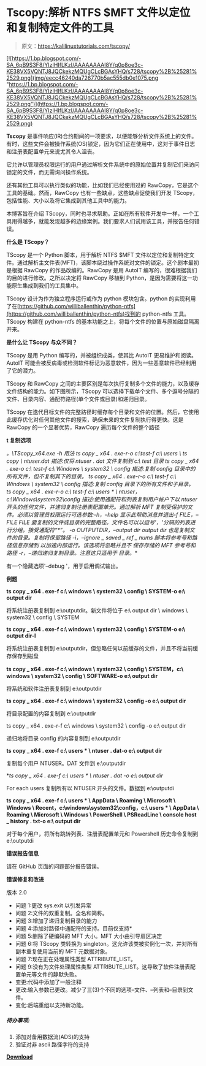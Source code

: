 # Tscopy:解析 NTFS $MFT 文件以定位和复制特定文件的工具

> 原文：<https://kalilinuxtutorials.com/tscopy/>

[![https://1.bp.blogspot.com/-SA_6pB9S3F8/YIzIHIfLKzI/AAAAAAAAI8Y/q0p8oe3c-KE38VX5VQNTJ8JQCkekzMQUgCLcBGAsYHQ/s728/tscopy%2B%25281%2529.png](img/eecc46240da726770b5ac555db0e1075.png "https://1.bp.blogspot.com/-SA_6pB9S3F8/YIzIHIfLKzI/AAAAAAAAI8Y/q0p8oe3c-KE38VX5VQNTJ8JQCkekzMQUgCLcBGAsYHQ/s728/tscopy%2B%25281%2529.png")](https://1.bp.blogspot.com/-SA_6pB9S3F8/YIzIHIfLKzI/AAAAAAAAI8Y/q0p8oe3c-KE38VX5VQNTJ8JQCkekzMQUgCLcBGAsYHQ/s728/tscopy%2B%25281%2529.png)

**Tscopy** 是事件响应(IR)合约期间的一项要求，以便能够分析文件系统上的文件。有时，这些文件会被操作系统(OS)锁定，因为它们正在使用中，这对于事件日志和注册表配置单元来说尤其令人沮丧。

它允许以管理员权限运行的用户通过解析文件系统中的原始位置并复制它们来访问锁定的文件，而无需询问操作系统。

还有其他工具可以执行类似的功能，比如我们已经使用过的 RawCopy，它是这个工具的基础。然而，RawCopy 也有一些缺点，这些缺点促使我们开发 TScopy，包括性能、大小以及将它集成到其他工具中的能力。

本博客旨在介绍 TScopy，同时也寻求帮助。正如在所有软件开发中一样，一个工具用得越多，就能发现越多的边缘案例。我们要求人们试用该工具，并报告任何错误。

**什么是 TScopy？**

TScopy 是一个 Python 脚本，用于解析 NTFS $MFT 文件以定位和复制特定文件。通过解析主文件表(MFT)，该脚本绕过操作系统对文件的锁定。这个剧本最初是根据 RawCopy 的作品改编的。RawCopy 是用 AutoIT 编写的，很难根据我们的目的进行修改。之所以决定将 RawCopy 移植到 Python，是因为需要将这一功能原生集成到我们的工具集中。

TScopy 设计为作为独立程序运行或作为 python 模块包含。python 的实现利用了在[https://github.com/williballenthin/python-ntfs](https://github.com/williballenthin/python-ntfs)找到的 python-ntfs 工具。TScopy 构建在 python-ntfs 的基本功能之上，将每个文件的位置与原始磁盘隔离开来。

**是什么让 TScopy 与众不同？**

TScopy 是用 Python 编写的，并被组织成类，使其比 AutoIT 更易维护和阅读。AutoIT 可能会被反病毒或检测软件标记为恶意软件，因为一些恶意软件已经利用了它的潜力。

TScopy 和 RawCopy 之间的主要区别是每次执行复制多个文件的能力，以及缓存文件结构的能力。如下图所示，TScopy 可以选择下载单个文件、多个逗号分隔的文件、目录内容、通配符路径(单个文件或目录)和递归目录。

TScopy 在迭代目标文件的完整路径时缓存每个目录和文件的位置。然后，它使用此缓存优化对任何其他文件的搜索，确保未来的文件复制执行得更快。这是 RawCopy 的一个显著优势，RawCopy 遍历每个文件的整个路径

**t 复制选项**

**。\TScopy_x64.exe -h
用法
ts copy _ x64 . exe-r-o c:\test-f c:\ users \ ts copy \ ntuser.dat
描述:仅将 ntuser . dat 文件复制到 c:\ test 目录
ts copy _ x64 . exe-o c:\ test-f c:\ Windows \ system32 \ config
描述:复制 config 目录中的所有文件，但不复制其下的目录。
ts copy _ x64 . exe-r-o c:\ test-f c:\ Windows \ system32 \ config
描述:复制 config 目录下的所有文件和子目录。
ts copy _ x64 . exe-r-o c:\ test-f c:\ users * \ ntuser*，c:\Windows\system32\config 描述:使用通配符和列表复制用户帐户下以 ntuser 开头的任何文件，并递归复制注册表配置单元。通过解析 MFT 复制受保护的文件。必须以管理员权限运行可选参数:-h，–help 显示此帮助消息并退出-f FILE，–FILE FILE 要复制的文件或目录的完整路径。文件名可以以逗号'，'分隔的列表进行分组。接受通配符“*”。
-o OUTPUTDIR，–output dir output dir
也是复制文件的目录。复制将保留路径
-i，–ignore _ saved _ ref _ nums
脚本将参考号和路径信息存储到
以加速内部运行。该选项将忽略并且不
保存存储的 MFT 参考号和路径
-r，–递归递归复制目录。注意这只适用于
目录。**

有一个隐藏选项'–debug '，用于启用调试输出。

**例题**

**ts copy _ x64 . exe-f c:\ windows \ system32 \ config \ SYSTEM-o e:\ output di**r

将系统注册表复制到 e:\outputdir。新文件将位于 e:\ output dir \ windows \ system32 \ config \ SYSTEM

**ts copy _ x64 . exe-f c:\ windows \ system32 \ config \ SYSTEM-o e:\ output dir-I**

将系统注册表复制到 e:\outputdir，但忽略任何以前缓存的文件，并且不将当前缓存保存到磁盘

**ts copy _ x64 . exe-f c:\ windows \ system32 \ config \ SYSTEM，c:\ windows \ system32 \ config \ SOFTWARE-o e:\ output dir**

将系统和软件注册表复制到 e:\outputdir

**ts copy _ x64 . exe-f c:\ windows \ system32 \ config \-o e:\ output dir**

将目录配置的内容复制到 e:\outputdir

ts copy _ x64 . exe-r-f c:\ windows \ system32 \ config \-o e:\ output dir

递归地将目录 config 的内容复制到 e:\outputdir

**ts copy _ x64 . exe-f c:\ users * \ ntuser . dat-o e:\ output dir**

复制每个用户 NTUSER。DAT 文件到 e:\outputdir

**ts copy _ x64 . exe-f c:\ users * \ ntuser . dat *-o e:\ output dir**

For each users 复制所有以 NTUSER 开头的文件。数据到 e:\outputdi

**ts copy _ x64 . exe-f c:\ users * \ AppData \ Roaming \ Microsoft \ Windows \ Recent，c:\windows\system32\config，c:\ users * \ AppData \ Roaming \ Microsoft \ Windows \ PowerShell \ PSReadLine \ console host _ history . txt-o e:\ output dir**

对于每个用户，将所有跳转列表、注册表配置单元和 Powershell 历史命令复制到 e:\outputdi

**错误报告信息**

请在 GitHub 页面的问题部分报告错误。

**错误修复和改进**

版本 2.0

*   问题 1:更改 sys.exit 以引发异常
*   问题 2:文件的双重复制。全名和简称。
*   问题 3:增加了递归复制目录的能力
*   问题 4:添加对路径中通配符的支持。目前仅支持*
*   问题 5:删除了硬编码的 MFT 大小。MFT 大小由引导扇区决定
*   问题 6:将 TScopy 类转换为 singleton。这允许该类被实例化一次，并对所有副本重复使用当前的 MFT 元数据对象。
*   问题 7:现在正在处理属性类型 ATTRIBUTE_LIST。
*   问题 9:没有为文件处理属性类型 ATTRIBUTE_LIST。这导致了软件注册表配置单元等文件的静默失败。
*   变更:代码中添加了一般注释
*   更改:输入参数已更改。减少了三(3)个不同的选项–文件、–列表和–目录到文件。
*   变化:后端重组以支持新功能。

##### **待办事项:**

1.  添加对备用数据流(ADS)的支持
2.  验证对非 ascii 路径字符的支持

[**Download**](https://github.com/trustedsec/tscopy)